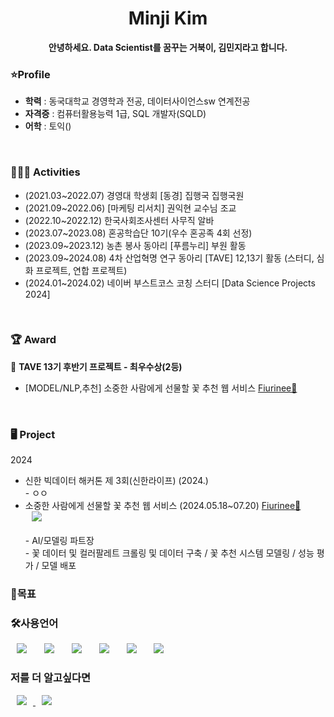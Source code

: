 <h1 align="center"> Minji Kim </h1>
<div align="center"> <b>안녕하세요. Data Scientist를 꿈꾸는 거북이, 김민지라고 합니다. </b> </div>


### ⭐Profile
  - **학력** : 동국대학교 경영학과 전공, 데이터사이언스sw 연계전공 </br>
  - **자격증** : 컴퓨터활용능력 1급, SQL 개발자(SQLD) </br>
  - **어학** : 토익()
</br>

### 💁🏻‍♀️ Activities
- (2021.03~2022.07) 경영대 학생회 [동경] 집행국 집행국원 </br>
- (2021.09~2022.06) [마케팅 리서치] 권익현 교수님 조교 </br>
- (2022.10~2022.12) 한국사회조사센터 사무직 알바 </br>
- (2023.07~2023.08) 혼공학습단 10기(우수 혼공족 4회 선정) </br>
- (2023.09~2023.12) 농촌 봉사 동아리 [푸름누리] 부원 활동 </br>
- (2023.09~2024.08) 4차 산업혁명 연구 동아리 [TAVE] 12,13기 활동 (스터디, 심화 프로젝트, 연합 프로젝트) </br>
- (2024.01~2024.02) 네이버 부스트코스 코칭 스터디 [Data Science Projects 2024] </br>
</br>


### 🏆 Award
🏅 **TAVE 13기 후반기 프로젝트 - 최우수상(2등)**
- [MODEL/NLP,추천] 소중한 사람에게 선물할 꽃 추천 웹 서비스 [Fiurinee🌸](https://github.com/Fiurinee-Tave)  </br>
</br>

### 🖥️ Project
2024 </br>
- 신한 빅데이터 해커톤 제 3회(신한라이프) (2024.) </br> 
</tab> - ㅇㅇ </br>
- 소중한 사람에게 선물할 꽃 추천 웹 서비스 (2024.05.18~07.20)   [Fiurinee🌸](https://github.com/Fiurinee-Tave) <img src="https://img.shields.io/badge/python-3670A0?style=for-the-badge&logo=python&logoColor=ffdd54" style="height : auto; margin-left : 10px; margin-right : 10px;"/></a>&nbsp;</br>  
</tab> - AI/모델링 파트장 </br>
</tab> - 꽃 데이터 및 컬러팔레트 크롤링 및 데이터 구축 / 꽃 추천 시스템 모델링 / 성능 평가 / 모델 배포 </br>


### 🤗목표


### 🛠사용언어
<div>
<img src="https://img.shields.io/badge/Java-007396?style=flat-square&logo=Java&logoColor=white" style="height : auto; margin-left : 10px; margin-right : 10px;"/></a>&nbsp;
<img src="https://img.shields.io/badge/SpringFramework-6DB33F?style=flat-square&logo=Spring&logoColor=white" style="height : auto; margin-left : 10px; margin-right : 10px;"/></a>&nbsp;
<img src="https://img.shields.io/badge/MySQL-4479A1?style=flat-square&logo=MySQL&logoColor=white" style="height : auto; margin-left : 10px; margin-right : 10px;"/></a>&nbsp;
<img src="https://img.shields.io/badge/HTML5-E34F26?style=flat-square&logo=HTML5&logoColor=white" style="height : auto; margin-left : 10px; margin-right : 10px;"/></a>&nbsp;
<img src="https://img.shields.io/badge/CSS3-1572B6?style=flat-square&logo=CSS3&logoColor=white" style="height : auto; margin-left : 10px; margin-right : 10px;"/></a>&nbsp;
<img src="https://img.shields.io/badge/JavaScript-F7DF1E?style=flat-square&logo=JavaScript&logoColor=white" style="height : auto; margin-left : 10px; margin-right : 10px;"/></a>&nbsp;
</div>

<h3>저를 더 알고싶다면</h3>
<a href="https://velog.io/@987412563">
    <img src="http://img.shields.io/badge/Tech Blog-00D182?style=flat&logo=Emby&logoColor=white&link=https://velog.io/@987412563"
        style="height : auto; margin-left : 10px; margin-right : 10px;"/>
</a>
<a href="https://i987412563i@gmail.com">
    <img src="http://img.shields.io/badge/Gmail-EA4335?style=flat&logo=Gmail&logoColor=white&link=https://i987412563i@gmail.com"
        style="height : auto; margin-left : 10px; margin-right : 10px;"/>
</a>
